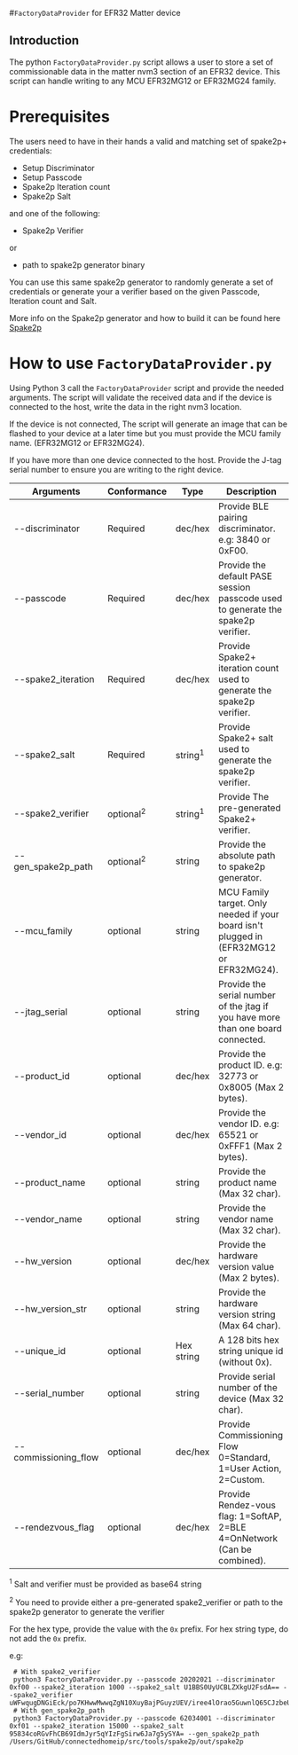 #`FactoryDataProvider` for EFR32 Matter device

## Introduction

The python `FactoryDataProvider.py` script allows a user to store a set of
commissionable data in the matter nvm3 section of an EFR32 device. This script
can handle writing to any MCU EFR32MG12 or EFR32MG24 family.

# Prerequisites

The users need to have in their hands a valid and matching set of spake2p+
credentials:

-   Setup Discriminator
-   Setup Passcode
-   Spake2p Iteration count
-   Spake2p Salt

and one of the following:

-   Spake2p Verifier

or

-   path to spake2p generator binary

You can use this same spake2p generator to randomly generate a set of
credentials or generate your a verifier based on the given Passcode, Iteration
count and Salt.

More info on the Spake2p generator and how to build it can be found here
[Spake2p](https://github.com/project-chip/connectedhomeip/blob/master/src/tools/spake2p/README.md)

# How to use `FactoryDataProvider.py`

Using Python 3 call the `FactoryDataProvider` script and provide the needed
arguments. The script will validate the received data and if the device is
connected to the host, write the data in the right nvm3 location.

If the device is not connected, The script will generate an image that can be
flashed to your device at a later time but you must provide the MCU family name.
(EFR32MG12 or EFR32MG24).

If you have more than one device connected to the host. Provide the J-tag serial
number to ensure you are writing to the right device.

| Arguments            | Conformance          | Type               | Description                                                                             |
| -------------------- | -------------------- | ------------------ | --------------------------------------------------------------------------------------- |
| --discriminator      | Required             | dec/hex            | Provide BLE pairing discriminator. e.g: 3840 or 0xF00.                                  |
| --passcode           | Required             | dec/hex            | Provide the default PASE session passcode used to generate the spake2p verifier.        |
| --spake2_iteration   | Required             | dec/hex            | Provide Spake2+ iteration count used to generate the spake2p verifier.                  |
| --spake2_salt        | Required             | string<sup>1</sup> | Provide Spake2+ salt used to generate the spake2p verifier.                             |
| --spake2_verifier    | optional<sup>2</sup> | string<sup>1</sup> | Provide The pre-generated Spake2+ verifier.                                             |
| --gen_spake2p_path   | optional<sup>2</sup> | string             | Provide the absolute path to spake2p generator.                                         |
| --mcu_family         | optional             | string             | MCU Family target. Only needed if your board isn't plugged in (EFR32MG12 or EFR32MG24). |
| --jtag_serial        | optional             | string             | Provide the serial number of the jtag if you have more than one board connected.        |
| --product_id         | optional             | dec/hex            | Provide the product ID. e.g: 32773 or 0x8005 (Max 2 bytes).                             |
| --vendor_id          | optional             | dec/hex            | Provide the vendor ID. e.g: 65521 or 0xFFF1 (Max 2 bytes).                              |
| --product_name       | optional             | string             | Provide the product name (Max 32 char).                                                 |
| --vendor_name        | optional             | string             | Provide the vendor name (Max 32 char).                                                  |
| --hw_version         | optional             | dec/hex            | Provide the hardware version value (Max 2 bytes).                                       |
| --hw_version_str     | optional             | string             | Provide the hardware version string (Max 64 char).                                      |
| --unique_id          | optional             | Hex string         | A 128 bits hex string unique id (without 0x).                                           |
| --serial_number      | optional             | string             | Provide serial number of the device (Max 32 char).                                      |
| --commissioning_flow | optional             | dec/hex            | Provide Commissioning Flow 0=Standard, 1=User Action, 2=Custom.                         |
| --rendezvous_flag    | optional             | dec/hex            | Provide Rendez-vous flag: 1=SoftAP, 2=BLE 4=OnNetwork (Can be combined).                |

<sup>1</sup> Salt and verifier must be provided as base64 string

<sup>2</sup> You need to provide either a pre-generated spake2_verifier or path
to the spake2p generator to generate the verifier

For the hex type, provide the value with the `0x` prefix. For hex string type,
do not add the `0x` prefix.

e.g:

```
 # With spake2_verifier
 python3 FactoryDataProvider.py --passcode 20202021 --discriminator 0xf00 --spake2_iteration 1000 --spake2_salt U1BBS0UyUCBLZXkgU2FsdA== --spake2_verifier uWFwqugDNGiEck/po7KHwwMwwqZgN10XuyBajPGuyzUEV/iree4lOrao5GuwnlQ65CJzbeUB49s31EH+NEkg0JVI5MGCQGMMT/SRPFNRODm3wH/MBiehuFc6FJ/NH6Rmzw==
 # With gen_spake2p_path
 python3 FactoryDataProvider.py --passcode 62034001 --discriminator 0xf01 --spake2_iteration 15000 --spake2_salt 95834coRGvFhCB69IdmJyr5qYIzFgSirw6Ja7g5ySYA= --gen_spake2p_path /Users/GitHub/connectedhomeip/src/tools/spake2p/out/spake2p
```
